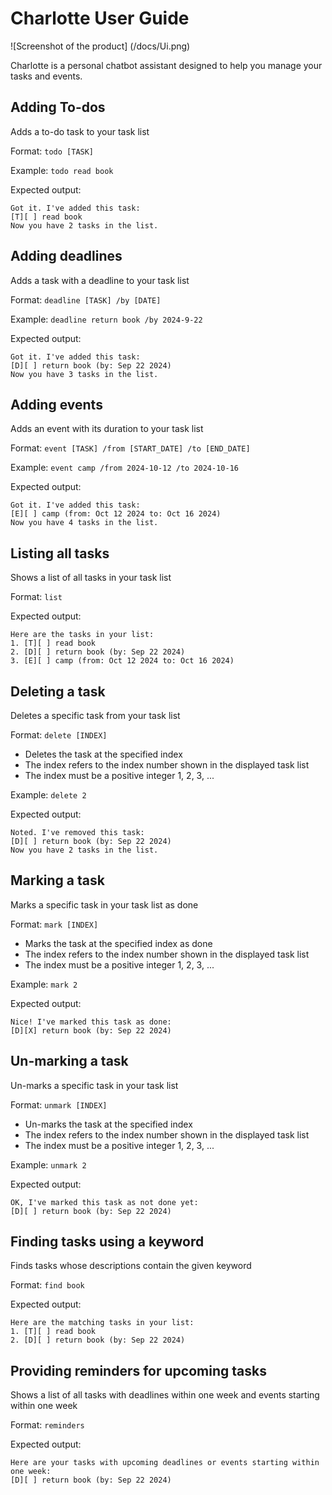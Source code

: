 # Charlotte User Guide

![Screenshot of the product] 
(/docs/Ui.png)

Charlotte is a personal chatbot assistant designed to help you manage your tasks and events. 

## Adding To-dos
Adds a to-do task to your task list

Format: `todo [TASK] `

Example: `todo read book`

Expected output:
```
Got it. I've added this task:
[T][ ] read book
Now you have 2 tasks in the list.
```

## Adding deadlines

Adds a task with a deadline to your task list

Format: `deadline [TASK] /by [DATE]`

Example: `deadline return book /by 2024-9-22`

Expected output:
```
Got it. I've added this task:
[D][ ] return book (by: Sep 22 2024)
Now you have 3 tasks in the list.
```

## Adding events
Adds an event with its duration to your task list

Format: `event [TASK] /from [START_DATE] /to [END_DATE]`

Example: `event camp /from 2024-10-12 /to 2024-10-16`

Expected output:
```
Got it. I've added this task:
[E][ ] camp (from: Oct 12 2024 to: Oct 16 2024)
Now you have 4 tasks in the list.
```

## Listing all tasks
Shows a list of all tasks in your task list

Format: `list`

Expected output:
```
Here are the tasks in your list:
1. [T][ ] read book
2. [D][ ] return book (by: Sep 22 2024)
3. [E][ ] camp (from: Oct 12 2024 to: Oct 16 2024)
```

## Deleting a task
Deletes a specific task from your task list

Format: `delete [INDEX]`
- Deletes the task at the specified index
- The index refers to the index number shown in the displayed task list
- The index must be a positive integer 1, 2, 3, ...

Example: `delete 2`

Expected output:
```
Noted. I've removed this task:
[D][ ] return book (by: Sep 22 2024)
Now you have 2 tasks in the list.
```

## Marking a task
Marks a specific task in your task list as done

Format: `mark [INDEX]`
- Marks the task at the specified index as done
- The index refers to the index number shown in the displayed task list
- The index must be a positive integer 1, 2, 3, ...

Example: `mark 2`

Expected output:
```
Nice! I've marked this task as done:
[D][X] return book (by: Sep 22 2024)
```

## Un-marking a task
Un-marks a specific task in your task list

Format: `unmark [INDEX]`
- Un-marks the task at the specified index
- The index refers to the index number shown in the displayed task list
- The index must be a positive integer 1, 2, 3, ...

Example: `unmark 2`

Expected output:
```
OK, I've marked this task as not done yet:
[D][ ] return book (by: Sep 22 2024)
```

## Finding tasks using a keyword
Finds tasks whose descriptions contain the given keyword

Format: `find book`

Expected output:
```
Here are the matching tasks in your list:
1. [T][ ] read book
2. [D][ ] return book (by: Sep 22 2024)
```

## Providing reminders for upcoming tasks
Shows a list of all tasks with deadlines within one week and events starting within one week

Format: `reminders`

Expected output:
```
Here are your tasks with upcoming deadlines or events starting within one week:
[D][ ] return book (by: Sep 22 2024)
```